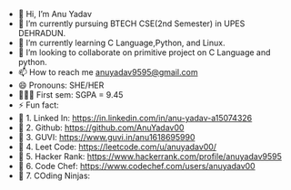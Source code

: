 - 👋 Hi, I’m Anu Yadav
- 👀 I’m currently pursuing BTECH CSE(2nd Semester) in UPES DEHRADUN. 
- 🌱 I’m currently learning C Language,Python, and Linux.
- 💞️ I’m looking to collaborate on primitive project on C Language and python.
- 📫 How to reach me anuyadav9595@gmail.com
- 😄 Pronouns: SHE/HER
- 👩🏻‍🎓 First sem: SGPA = 9.45
- ⚡ Fun fact: 
- 🔗 1. Linked In: https://in.linkedin.com/in/anu-yadav-a15074326
- 🔗 2. Github: https://github.com/AnuYadav00
- 🔗 3. GUVI: https://www.guvi.in/anu1618695990
- 🔗 4. Leet Code: https://leetcode.com/u/anuyadav00/
- 🔗 5. Hacker Rank: https://www.hackerrank.com/profile/anuyadav9595
- 🔗 6. Code Chef: https://www.codechef.com/users/anuyadav00
- 🔗 7. COding Ninjas: 
<!---
AnuYadav00/AnuYadav00 is a ✨ special ✨ repository because its `README.md` (this file) appears on your GitHub profile.
You can click the Preview link to take a look at your changes.
--->
